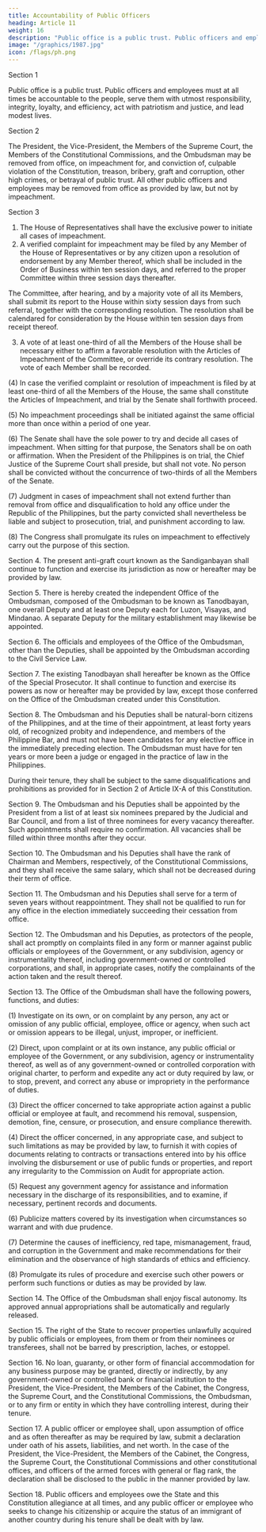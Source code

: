 ```yaml
---
title: Accountability of Public Officers
heading: Article 11
weight: 16
description: "Public office is a public trust. Public officers and employees must at all times be accountable to the people, serve them with utmost responsibility, integrity, loyalty, and efficiency, act with patriotism and justice, and lead modest lives."
image: "/graphics/1987.jpg"
icon: /flags/ph.png
---
```



Section 1

Public office is a public trust. Public officers and employees must at all times be accountable to the people, serve them with utmost responsibility, integrity, loyalty, and efficiency, act with patriotism and justice, and lead modest lives.

Section 2

The President, the Vice-President, the Members of the Supreme Court, the Members of the Constitutional Commissions, and the Ombudsman may be removed from office, on impeachment for, and conviction of, culpable violation of the Constitution, treason, bribery, graft and corruption, other high crimes, or betrayal of public trust. All other public officers and employees may be removed from office as provided by law, but not by impeachment.

Section 3

1. The House of Representatives shall have the exclusive power to initiate all cases of impeachment.
2. A verified complaint for impeachment may be filed by any Member of the House of Representatives or by any citizen upon a resolution of endorsement by any Member thereof, which shall be included in the Order of Business within ten session days, and referred to the proper Committee within three session days thereafter. 

The Committee, after hearing, and by a majority vote of all its Members, shall submit its report to the House within sixty session days from such referral, together with the corresponding resolution. The resolution shall be calendared for consideration by the House within ten session days from receipt thereof.

3. A vote of at least one-third of all the Members of the House shall be necessary either to affirm a favorable resolution with the Articles of Impeachment of the Committee, or override its contrary resolution. The vote of each Member shall be recorded.

(4) In case the verified complaint or resolution of impeachment is filed by at least one-third of all the Members of the House, the same shall constitute the Articles of Impeachment, and trial by the Senate shall forthwith proceed.

(5) No impeachment proceedings shall be initiated against the same official more than once within a period of one year.

(6) The Senate shall have the sole power to try and decide all cases of impeachment. When sitting for that purpose, the Senators shall be on oath or affirmation. When the President of the Philippines is on trial, the Chief Justice of the Supreme Court shall preside, but shall not vote. No person shall be convicted without the concurrence of two-thirds of all the Members of the Senate.

(7) Judgment in cases of impeachment shall not extend further than removal from office and disqualification to hold any office under the Republic of the Philippines, but the party convicted shall nevertheless be liable and subject to prosecution, trial, and punishment according to law.

(8) The Congress shall promulgate its rules on impeachment to effectively carry out the purpose of this section.

Section 4. The present anti-graft court known as the Sandiganbayan shall continue to function and exercise its jurisdiction as now or hereafter may be provided by law.

Section 5. There is hereby created the independent Office of the Ombudsman, composed of the Ombudsman to be known as Tanodbayan, one overall Deputy and at least one Deputy each for Luzon, Visayas, and Mindanao. A separate Deputy for the military establishment may likewise be appointed.

Section 6. The officials and employees of the Office of the Ombudsman, other than the Deputies, shall be appointed by the Ombudsman according to the Civil Service Law.

Section 7. The existing Tanodbayan shall hereafter be known as the Office of the Special Prosecutor. It shall continue to function and exercise its powers as now or hereafter may be provided by law, except those conferred on the Office of the Ombudsman created under this Constitution.

Section 8. The Ombudsman and his Deputies shall be natural-born citizens of the Philippines, and at the time of their appointment, at least forty years old, of recognized probity and independence, and members of the Philippine Bar, and must not have been candidates for any elective office in the immediately preceding election. The Ombudsman must have for ten years or more been a judge or engaged in the practice of law in the Philippines.

During their tenure, they shall be subject to the same disqualifications and prohibitions as provided for in Section 2 of Article IX-A of this Constitution.

Section 9. The Ombudsman and his Deputies shall be appointed by the President from a list of at least six nominees prepared by the Judicial and Bar Council, and from a list of three nominees for every vacancy thereafter. Such appointments shall require no confirmation. All vacancies shall be filled within three months after they occur.

Section 10. The Ombudsman and his Deputies shall have the rank of Chairman and Members, respectively, of the Constitutional Commissions, and they shall receive the same salary, which shall not be decreased during their term of office.

Section 11. The Ombudsman and his Deputies shall serve for a term of seven years without reappointment. They shall not be qualified to run for any office in the election immediately succeeding their cessation from office.

Section 12. The Ombudsman and his Deputies, as protectors of the people, shall act promptly on complaints filed in any form or manner against public officials or employees of the Government, or any subdivision, agency or instrumentality thereof, including government-owned or controlled corporations, and shall, in appropriate cases, notify the complainants of the action taken and the result thereof.

Section 13. The Office of the Ombudsman shall have the following powers, functions, and duties:

(1) Investigate on its own, or on complaint by any person, any act or omission of any public official, employee, office or agency, when such act or omission appears to be illegal, unjust, improper, or inefficient.

(2) Direct, upon complaint or at its own instance, any public official or employee of the Government, or any subdivision, agency or instrumentality thereof, as well as of any government-owned or controlled corporation with original charter, to perform and expedite any act or duty required by law, or to stop, prevent, and correct any abuse or impropriety in the performance of duties.

(3) Direct the officer concerned to take appropriate action against a public official or employee at fault, and recommend his removal, suspension, demotion, fine, censure, or prosecution, and ensure compliance therewith.

(4) Direct the officer concerned, in any appropriate case, and subject to such limitations as may be provided by law, to furnish it with copies of documents relating to contracts or transactions entered into by his office involving the disbursement or use of public funds or properties, and report any irregularity to the Commission on Audit for appropriate action.

(5) Request any government agency for assistance and information necessary in the discharge of its responsibilities, and to examine, if necessary, pertinent records and documents.

(6) Publicize matters covered by its investigation when circumstances so warrant and with due prudence.

(7) Determine the causes of inefficiency, red tape, mismanagement, fraud, and corruption in the Government and make recommendations for their elimination and the observance of high standards of ethics and efficiency.

(8) Promulgate its rules of procedure and exercise such other powers or perform such functions or duties as may be provided by law.

Section 14. The Office of the Ombudsman shall enjoy fiscal autonomy. Its approved annual appropriations shall be automatically and regularly released.

Section 15. The right of the State to recover properties unlawfully acquired by public officials or employees, from them or from their nominees or transferees, shall not be barred by prescription, laches, or estoppel.

Section 16. No loan, guaranty, or other form of financial accommodation for any business purpose may be granted, directly or indirectly, by any government-owned or controlled bank or financial institution to the President, the Vice-President, the Members of the Cabinet, the Congress, the Supreme Court, and the Constitutional Commissions, the Ombudsman, or to any firm or entity in which they have controlling interest, during their tenure.

Section 17. A public officer or employee shall, upon assumption of office and as often thereafter as may be required by law, submit a declaration under oath of his assets, liabilities, and net worth. In the case of the President, the Vice-President, the Members of the Cabinet, the Congress, the Supreme Court, the Constitutional Commissions and other constitutional offices, and officers of the armed forces with general or flag rank, the declaration shall be disclosed to the public in the manner provided by law.

Section 18. Public officers and employees owe the State and this Constitution allegiance at all times, and any public officer or employee who seeks to change his citizenship or acquire the status of an immigrant of another country during his tenure shall be dealt with by law.
